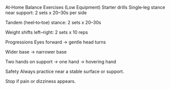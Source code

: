 At‑Home Balance Exercises (Low Equipment)
Starter drills
Single‑leg stance near support: 2 sets x 20–30s per side

Tandem (heel‑to‑toe) stance: 2 sets x 20–30s

Weight shifts left–right: 2 sets x 10 reps

Progressions
Eyes forward → gentle head turns

Wider base → narrower base

Two hands on support → one hand → hovering hand

Safety
Always practice near a stable surface or support.

Stop if pain or dizziness appears.
